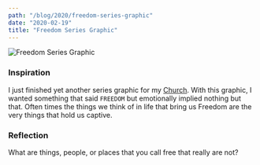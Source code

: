 ```yaml
---
path: "/blog/2020/freedom-series-graphic"
date: "2020-02-19"
title: "Freedom Series Graphic"
---
```


<img src="https://scontent-iad3-1.xx.fbcdn.net/v/t1.0-9/87052513_10158973943593539_540325049253494784_n.jpg?_nc_cat=108&_nc_ohc=ZhEDw9cPFRUAX8SXw2I&_nc_ht=scontent-iad3-1.xx&oh=8d89bacd2a6165a6b78ae9bc6f285cd4&oe=5F00B6DD" class="image" alt="Freedom Series Graphic" />


### Inspiration

I just finished yet another series graphic for my [Church](https://limafirst.church). With this graphic, I wanted something that said `FREEDOM` but emotionally implied nothing but that. Often times the things we think of in life that bring us Freedom are the very things that hold us captive.

### Reflection
What are things, people, or places that you call free that really are not? 